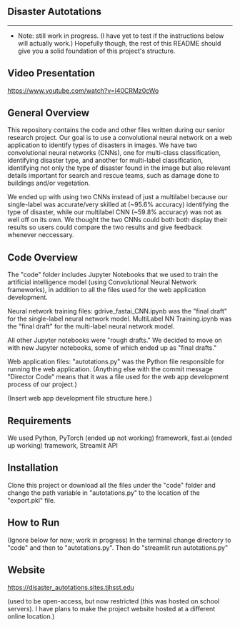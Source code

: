 Disaster Autotations
--------------------------
--------------------------

* Note: still work in progress. (I have yet to test if the instructions below will actually work.) Hopefully though, the rest of this README should give you a solid foundation of this project's structure. 

Video Presentation
----------------
https://www.youtube.com/watch?v=l40CRMz0cWo

General Overview
----------------
This repository contains the code and other files written during our senior research project. Our goal is to use a convolutional neural network on a web application to identify types of disasters in images. We have two convolutional neural networks (CNNs), one for multi-class classification, identifying disaster type, and another for multi-label classification, identifying not only the type of disaster found in the image but also relevant details important for search and rescue teams, such as damage done to buildings and/or vegetation.

We ended up with using two CNNs instead of just a multilabel because our single-label was accurate/very skilled at (~95.6% accuracy) identifying the type of disaster, while our multilabel CNN (~59.8% accuracy) was not as well off on its own. We thought the two CNNs could both both display their results so users could compare the two results and give feedback whenever neccessary. 


Code Overview
-------------
The "code" folder includes Jupyter Notebooks that we used to train the artificial intelligence model (using Convolutional Neural Network frameworks), in addition to all the files used for the web application development. 


Neural network training files:
gdrive_fastai_CNN.ipynb was the "final draft" for the single-label neural network model. 
MultiLabel NN Training.ipynb was the "final draft" for the multi-label neural network model. 

All other Jupyter notebooks were "rough drafts." We decided to move on with new Jupyter notebooks, some of which ended up as "final drafts."


Web application files:
"autotations.py" was the Python file responsible for running the web application. 
(Anything else with the commit message "Director Code" means that it was a file used for the web app development process of our project.) 

(Insert web app development file structure here.)  

Requirements
------------

We used Python, PyTorch (ended up not working) framework, fast.ai (ended up working) framework, Streamlit API


Installation
------------

Clone this project or download all the files under the "code" folder and change the path variable in "autotations.py" to the location of the "export.pkl" file.


How to Run
-------

(Ignore below for now; work in progress)
In the terminal change directory to "code" and then to "autotations.py". Then do "streamlit run autotations.py"

Website
-------
https://disaster_autotations.sites.tjhsst.edu

(used to be open-access, but now restricted (this was hosted on school servers). I have plans to make the project website hosted at a different online location.) 
